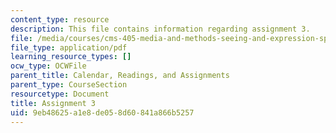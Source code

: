 ```yaml
---
content_type: resource
description: This file contains information regarding assignment 3.
file: /media/courses/cms-405-media-and-methods-seeing-and-expression-spring-2013/9eb48625a1e8de058d60841a866b5257_MITCMS_405S13_assignment3.pdf
file_type: application/pdf
learning_resource_types: []
ocw_type: OCWFile
parent_title: Calendar, Readings, and Assignments
parent_type: CourseSection
resourcetype: Document
title: Assignment 3
uid: 9eb48625-a1e8-de05-8d60-841a866b5257
---
```

